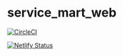 # service_mart_web
[![CircleCI](https://circleci.com/gh/Dendekky/service_mart_web.svg?style=svg&circle-token=dce55f789b54f521643eb8648e23dc5926cdbae9)](https://circleci.com/gh/Dendekky/service_mart_web)

[![Netlify Status](https://api.netlify.com/api/v1/badges/6eff31b3-9b69-46d7-9935-3947395e295c/deploy-status)](https://app.netlify.com/sites/servicemart/deploys)
